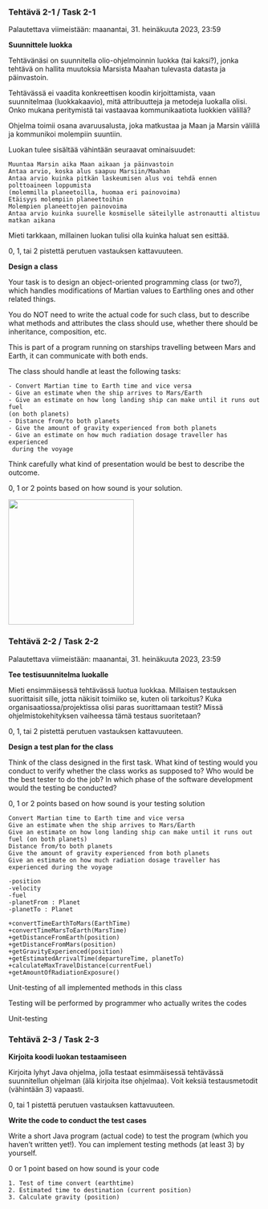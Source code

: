 
### Tehtävä 2-1 / Task 2-1
Palautettava viimeistään: maanantai, 31. heinäkuuta 2023, 23:59

**Suunnittele luokka**

Tehtävänäsi on suunnitella olio-ohjelmoinnin luokka (tai kaksi?), jonka tehtävä on hallita muutoksia Marsista Maahan tulevasta datasta ja päinvastoin.

Tehtävässä ei vaadita konkreettisen koodin kirjoittamista, vaan suunnitelmaa (luokkakaavio), mitä attribuutteja ja metodeja luokalla olisi. Onko mukana peritymistä tai vastaavaa kommunikaatiota luokkien välillä?

Ohjelma toimii osana avaruusalusta, joka matkustaa ja Maan ja Marsin välillä ja kommunikoi molempiin suuntiin.

Luokan tulee sisältää vähintään seuraavat ominaisuudet:
```
Muuntaa Marsin aika Maan aikaan ja päinvastoin
Antaa arvio, koska alus saapuu Marsiin/Maahan
Antaa arvio kuinka pitkän laskeumisen alus voi tehdä ennen polttoaineen loppumista 
(molemmilla planeetoilla, huomaa eri painovoima)
Etäisyys molempiin planeettoihin
Molempien planeettojen painovoima
Antaa arvio kuinka suurelle kosmiselle säteilylle astronautti altistuu matkan aikana
```
Mieti tarkkaan, millainen luokan tulisi olla kuinka haluat sen esittää.

0, 1, tai 2 pistettä perutuen vastauksen kattavuuteen.


**Design a class**

Your task is to design an object-oriented programming class (or two?), which handles modifications of Martian values to Earthling ones and other related things.

You do NOT need to write the actual code for such class, but to describe what methods and attributes the class should use, whether there should be inheritance, composition, etc.

This is part of a program running on starships travelling between Mars and Earth, it can communicate with both ends.


The class should handle at least the following tasks:

```
- Convert Martian time to Earth time and vice versa
- Give an estimate when the ship arrives to Mars/Earth
- Give an estimate on how long landing ship can make until it runs out fuel 
(on both planets)
- Distance from/to both planets
- Give the amount of gravity experienced from both planets
- Give an estimate on how much radiation dosage traveller has experienced 
 during the voyage
```
Think carefully what kind of presentation would be best to describe the outcome.

0, 1 or 2 points based on how sound is your solution.

<img src="https://github.com/saugkim/2023summer_Testaus_LUT/assets/25344978/905e792a-5c71-413f-8d39-570d8d60a2a1" width=250>


### Tehtävä 2-2 / Task 2-2

Palautettava viimeistään: maanantai, 31. heinäkuuta 2023, 23:59

**Tee testisuunnitelma luokalle**

Mieti ensimmäisessä tehtävässä luotua luokkaa. Millaisen testauksen suorittaisit sille, jotta näkisit toimiiko se, kuten oli tarkoitus? Kuka organisaatiossa/projektissa olisi paras suorittamaan testit? Missä ohjelmistokehityksen vaiheessa tämä testaus suoritetaan?

0, 1, tai 2 pistettä perutuen vastauksen kattavuuteen.


**Design a test plan for the class**

Think of the class designed in the first task. What kind of testing would you conduct to verify whether the class works as supposed to? Who would be the best tester to do the job? In which phase of the software development would the testing be conducted?

0, 1 or 2 points based on how sound is your testing solution

```
Convert Martian time to Earth time and vice versa
Give an estimate when the ship arrives to Mars/Earth
Give an estimate on how long landing ship can make until it runs out fuel (on both planets)
Distance from/to both planets
Give the amount of gravity experienced from both planets
Give an estimate on how much radiation dosage traveller has experienced during the voyage
```

```
-position
-velocity
-fuel
-planetFrom : Planet
-planetTo : Planet

+convertTimeEarthToMars(EarthTime)
+convertTimeMarsToEarth(MarsTime)
+getDistanceFromEarth(position)
+getDistanceFromMars(position)
+getGravityExperienced(position)
+getEstimatedArrivalTime(departureTime, planetTo)
+calculateMaxTravelDistance(currentFuel)
+getAmountOfRadiationExposure()
```

Unit-testing of all implemented methods in this class

Testing will be performed by programmer who actually writes the codes 

Unit-testing 


### Tehtävä 2-3 / Task 2-3

**Kirjoita koodi luokan testaamiseen**

Kirjoita lyhyt Java ohjelma, jolla testaat esimmäisessä tehtävässä suunnitellun ohjelman (älä kirjoita itse ohjelmaa). Voit keksiä testausmetodit (vähintään 3) vapaasti.

0, tai 1 pistettä perutuen vastauksen kattavuuteen.


**Write the code to conduct the test cases**

Write a short Java program (actual code) to test the program (which you haven’t written yet!). You can implement testing methods (at least 3) by yourself.

0 or 1 point  based on how sound is your code

```
1. Test of time convert (earthtime) 
2. Estimated time to destination (current position) 
3. Calculate gravity (position)
```

